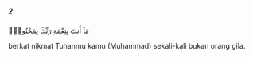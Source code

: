 ##### 2

<span class="ayah">مَآ أَنتَ بِنِعْمَةِ رَبِّكَ بِمَجْنُونٍۢ</span>

<span class="ayah_translation">berkat nikmat Tuhanmu kamu (Muhammad) sekali-kali bukan orang gila.</span>
